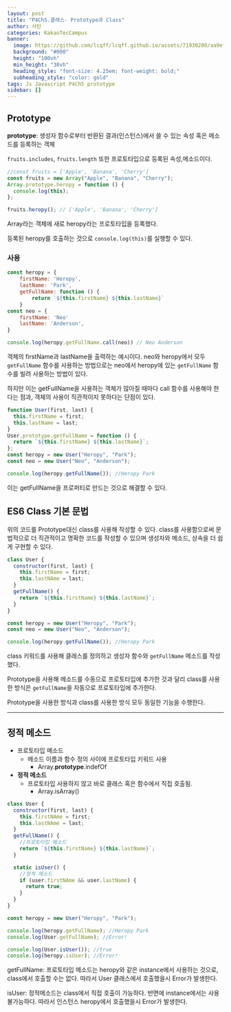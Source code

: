 ```yaml
---
layout: post
title: "P4Ch5.클래스- Prototype과 Class"
author: 사탄
categories: KakaoTecCampus
banner:
  image: https://github.com/lcqff/lcqff.github.io/assets/71930280/aa9ef9d4-5990-41dc-9a6d-b8a61d9fc103
  background: "#000"
  height: "100vh"
  min_height: "38vh"
  heading_style: "font-size: 4.25em; font-weight: bold;"
  subheading_style: "color: gold"
tags: Js Javascript P4Ch5 prototype
sidebar: []
---
```


<style>
  .imageRow {
    display:flex;
  }
  .captionedImg {
    display: grid;
    align-content: flex-end;
    margin: 0 20px;
    text-align:center;
    font-size: 12px;
    color:gray;
  }
</style>

## Prototype

**prototype**: 생성자 함수로부터 반환된 결과(인스턴스)에서 쓸 수 있는 속성 혹은 메소드를 등록하는 객체

`fruits.includes`, `fruits.length` 또한 프로토타입으로 등록된 속성,메소드이다.

```jsx
//const fruits = ['Apple', 'Banana', 'Cherry']
const fruits = new Array("Apple", "Banana", "Cherry");
Array.prototype.heropy = function () {
  console.log(this);
};

fruits.heropy(); // ['Apple', 'Banana', 'Cherry']
```

Array라는 객체에 새로 heropy라는 프로토타입을 등록했다.

등록된 heropy를 호출하는 것으로 `console.log(this)`를 실행할 수 있다.

### 사용

```jsx
const heropy = {
	firstName: 'Heropy',
	lastName: 'Park',
	getFullName: function () {
		return `${this.firstName} ${this.lastName}`
	}
const neo = {
	firstName: 'Neo'
	lastName: 'Anderson',
}

console.log(heropy.getFullName.call(neo)) // Neo Anderson
```

객체의 firstName과 lastName을 출력하는 예시이다. neo와 heropy에서 모두 `getFullName` 함수를 사용하는 방법으로는 neo에서 heropy에 있는 `getFullName` 함수를 빌려 사용하는 방법이 있다.

하지만 이는 getFullName을 사용하는 객체가 많아질 때마다 call 함수를 사용해야 한다는 점과, 객체의 사용이 직관적이지 못하다는 단점이 있다.

```jsx
function User(first, last) {
  this.firstName = first;
  this.lastName = last;
}
User.prototype.getFullName = function () {
  return `${this.firstName} ${this.lastName}`;
};
const heropy = new User("Heropy", "Park");
const neo = new User("Neo", "Anderson");

console.log(heropy.getFullName()); //Heropy Park
```

이는 getFullName을 프로퍼티로 만드는 것으로 해결할 수 있다.

## ES6 Class 기본 문법

위의 코드를 Prototype대신 class를 사용해 작성할 수 있다.
class를 사용함으로써 문법적으로 더 직관적이고 명확한 코드를 작성할 수 있으며 생성자와 메소드, 상속을 더 쉽게 구현할 수 있다.

```jsx
class User {
  constructor(first, last) {
    this.firstName = first;
    this.lastNAme = last;
  }
  getFullName() {
    return `${this.firstName} ${this.lastName}`;
  }
}

const heropy = new User("Heropy", "Park");
const neo = new User("Neo", "Anderson");

console.log(heropy.getFullName()); //Heropy Park
```

class 키워드를 사용해 클래스를 정의하고 생성자 함수와 `getFullName` 메소드를 작성했다.

Prototype을 사용해 메소드를 수동으로 프로토타입에 추가한 것과 달리 class를 사용한 방식은 `getFullName`을 자동으로 프로토타입에 추가한다.

Prototype을 사용한 방식과 class를 사용한 방식 모두 동일한 기능을 수행한다.

---

## 정적 메소드

- 프로토타입 메소드
  - 메소드 이름과 함수 정의 사이에 프로토타입 키워드 사용
    - Array.**prototype**.indefOf
- **정적 메소드**
  - 프로토타입 사용하지 않고 바로 클래스 혹은 함수에서 직접 호출됨.
    - Array.isArray()

```jsx
class User {
  constructor(first, last) {
    this.firstNAme = first;
    this.lastNAme = last;
  }
  getFullName() {
    //프로토타입 메소드
    return `${this.firstName} ${this.lastName}`;
  }

  static isUser() {
    //정적 메소드
    if (user.firstNAme && user.lastName) {
      return true;
    }
  }
}

const heropy = new User("Heropy", "Park");

console.log(heropy.getFullName); //Heropy Park
console.log(User.getFullName); //Error!

console.log(User.isUser()); //true
console.log(heropy.isUser); //Error!
```

getFullName: 프로토타입 메소드는 heropy와 같은 instance에서 사용하는 것으로, class에서 호출할 수는 없다. 따라서 User 클래스에서 호출했을시 Error가 발생한다.

isUser: 정적메소드는 class에서 직접 호출이 가능하다. 반면에 instance에서는 사용 불가능하다. 따라서 인스턴스 heropy에서 호출했을시 Error가 발생한다.
